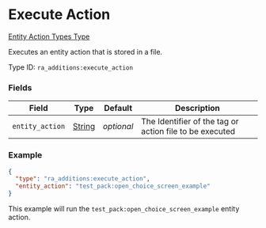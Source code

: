 # Execute Action
[Entity Action Types Type](../entity_action_types_types.md)

Executes an entity action that is stored in a file.

Type ID: `ra_additions:execute_action`
### Fields
Field | Type | Default | Description
------|------|---------|-------------
`entity_action` | [String](../data_types/string.md) | _optional_ | The Identifier of the tag or action file to be executed

### Example
```json
{
  "type": "ra_additions:execute_action",
  "entity_action": "test_pack:open_choice_screen_example"
}
```
This example will run the `test_pack:open_choice_screen_example` entity action.